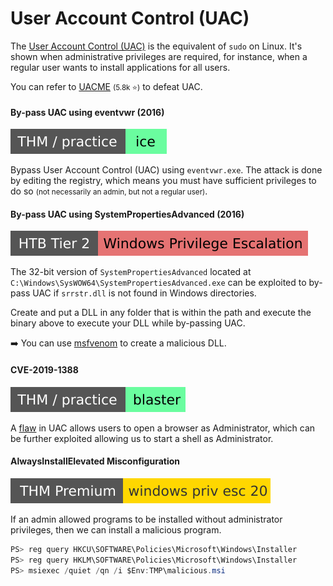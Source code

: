 # User Account Control (UAC)

<div class="row row-cols-lg-2"><div>

The [User Account Control (UAC)](/operating-systems/windows/_knowledge/index.md#permissions-and-users) is the equivalent of `sudo` on Linux. It's shown when administrative privileges are required, for instance, when a regular user wants to install applications for all users.

You can refer to [UACME](https://github.com/hfiref0x/UACME) <small>(5.8k ⭐)</small> to defeat UAC.

#### By-pass UAC using eventvwr (2016)

[![blaster](../../../../_badges/thm-p/ice.svg)](https://tryhackme.com/room/blaster)

Bypass User Account Control (UAC) using `eventvwr.exe`. The attack is done by editing the registry, which means you must have sufficient privileges to do so <small>(not necessarily an admin, but not a regular user)</small>.

#### By-pass UAC using SystemPropertiesAdvanced (2016)

[![windows_privilege_escalation](../../../../_badges/htb/windows_privilege_escalation.svg)](https://academy.hackthebox.com/course/preview/windows-privilege-escalation)

The 32-bit version of `SystemPropertiesAdvanced` located at `C:\Windows\SysWOW64\SystemPropertiesAdvanced.exe` can be exploited to by-pass UAC if `srrstr.dll` is not found in Windows directories.

Create and put a DLL in any folder that is within the path and execute the binary above to execute your DLL while by-passing UAC.

➡️ You can use [msfvenom](/cybersecurity/red-team/tools/frameworks/metasploit/msfvenom.md) to create a malicious DLL.
</div><div>

#### CVE-2019-1388

[![blaster](../../../../_badges/thm-p/blaster.svg)](https://tryhackme.com/room/blaster)

A [flaw](https://github.com/nobodyatall648/CVE-2019-1388) in UAC allows users to open a browser as Administrator, which can be further exploited allowing us to start a shell as Administrator.

#### AlwaysInstallElevated Misconfiguration

[![windowsprivesc20](../../../../_badges/thmp/windowsprivesc20.svg)](https://tryhackme.com/room/windowsprivesc20)

If an admin allowed programs to be installed without administrator privileges, then we can install a malicious program.

```java
PS> reg query HKCU\SOFTWARE\Policies\Microsoft\Windows\Installer
PS> reg query HKLM\SOFTWARE\Policies\Microsoft\Windows\Installer
PS> msiexec /quiet /qn /i $Env:TMP\malicious.msi
```
</div></div>
